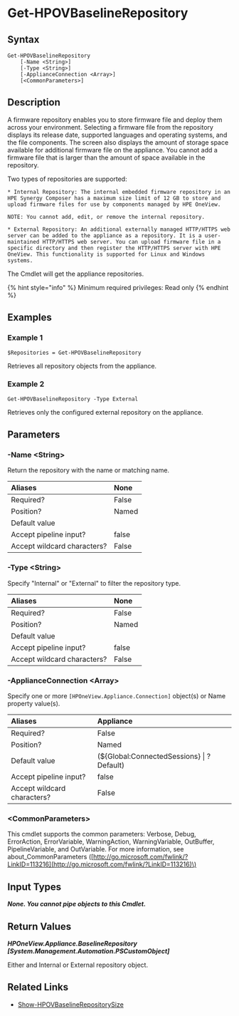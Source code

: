 ﻿---
description: Retrieve available baseline repository information.
---

# Get-HPOVBaselineRepository

## Syntax

```text
Get-HPOVBaselineRepository
    [-Name <String>]
    [-Type <String>]
    [-ApplianceConnection <Array>]
    [<CommonParameters>]
```

## Description

A firmware repository enables you to store firmware file and deploy them across your environment. Selecting a firmware file from the repository displays its release date, supported languages and operating systems, and the file components. The screen also displays the amount of storage space available for additional firmware file on the appliance. You cannot add a firmware file that is larger than the amount of space available in the repository.

Two types of repositories are supported:

    * Internal Repository: The internal embedded firmware repository in an HPE Synergy Composer has a maximum size limit of 12 GB to store and upload firmware files for use by components managed by HPE OneView.

    NOTE: You cannot add, edit, or remove the internal repository.

    * External Repository: An additional externally managed HTTP/HTTPS web server can be added to the appliance as a repository. It is a user-maintained HTTP/HTTPS web server. You can upload firmware file in a specific directory and then register the HTTP/HTTPS server with HPE OneView. This functionality is supported for Linux and Windows systems.

The Cmdlet will get the appliance repositories.

{% hint style="info" %}
Minimum required privileges: Read only
{% endhint %}

## Examples

###  Example 1 

```text
$Repositories = Get-HPOVBaselineRepository
```

Retrieves all repository objects from the appliance.

###  Example 2 

```text
Get-HPOVBaselineRepository -Type External
```

Retrieves only the configured external repository on the appliance.

## Parameters

### -Name &lt;String&gt;

Return the repository with the name or matching name.

| Aliases | None |
| :--- | :--- |
| Required? | False |
| Position? | Named |
| Default value |  |
| Accept pipeline input? | false |
| Accept wildcard characters? | False |

### -Type &lt;String&gt;

Specify "Internal" or "External" to filter the repository type.

| Aliases | None |
| :--- | :--- |
| Required? | False |
| Position? | Named |
| Default value |  |
| Accept pipeline input? | false |
| Accept wildcard characters? | False |

### -ApplianceConnection &lt;Array&gt;

Specify one or more `[HPOneView.Appliance.Connection]` object(s) or Name property value(s).

| Aliases | Appliance |
| :--- | :--- |
| Required? | False |
| Position? | Named |
| Default value | (${Global:ConnectedSessions} &vert; ? Default) |
| Accept pipeline input? | false |
| Accept wildcard characters? | False |

### &lt;CommonParameters&gt;

This cmdlet supports the common parameters: Verbose, Debug, ErrorAction, ErrorVariable, WarningAction, WarningVariable, OutBuffer, PipelineVariable, and OutVariable. For more information, see about\_CommonParameters \([http://go.microsoft.com/fwlink/?LinkID=113216](http://go.microsoft.com/fwlink/?LinkID=113216)\)

## Input Types

_**None.  You cannot pipe objects to this Cmdlet.**_

## Return Values

_**HPOneView.Appliance.BaselineRepository [System.Management.Automation.PSCustomObject]**_

Either and Internal or External repository object.

## Related Links

* [Show-HPOVBaselineRepositorySize](show-hpovbaselinerepositorysize.md)
